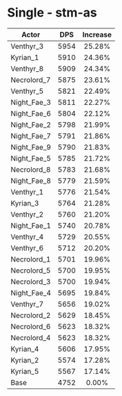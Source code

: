 # Single - stm-as
| Actor | DPS | Increase |
|---|:---:|:---:|
|Venthyr_3|5954|25.28%|
|Kyrian_1|5910|24.36%|
|Venthyr_8|5909|24.34%|
|Necrolord_7|5875|23.61%|
|Venthyr_5|5821|22.49%|
|Night_Fae_3|5811|22.27%|
|Night_Fae_6|5804|22.12%|
|Night_Fae_2|5798|21.99%|
|Night_Fae_7|5791|21.86%|
|Night_Fae_9|5790|21.83%|
|Night_Fae_5|5785|21.72%|
|Necrolord_8|5783|21.68%|
|Night_Fae_8|5779|21.59%|
|Venthyr_1|5776|21.54%|
|Kyrian_3|5764|21.28%|
|Venthyr_2|5760|21.20%|
|Night_Fae_1|5740|20.78%|
|Venthyr_4|5729|20.55%|
|Venthyr_6|5712|20.20%|
|Necrolord_1|5701|19.96%|
|Necrolord_5|5700|19.95%|
|Necrolord_3|5700|19.94%|
|Night_Fae_4|5695|19.84%|
|Venthyr_7|5656|19.02%|
|Necrolord_2|5629|18.45%|
|Necrolord_6|5623|18.32%|
|Necrolord_4|5623|18.32%|
|Kyrian_4|5606|17.95%|
|Kyrian_2|5574|17.28%|
|Kyrian_5|5567|17.14%|
|Base|4752|0.00%|
